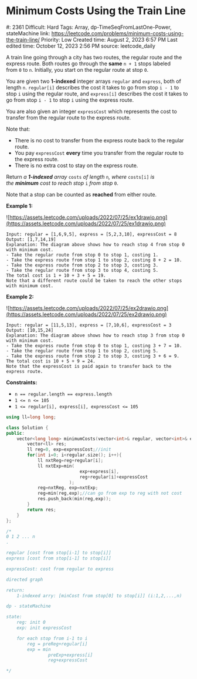 # Minimum Costs Using the Train Line

#: 2361
Difficult: Hard
Tags: Array, dp-TimeSeqFromLastOne-Power, stateMachine
link: https://leetcode.com/problems/minimum-costs-using-the-train-line/
Priority: Low
Created time: August 2, 2023 6:57 PM
Last edited time: October 12, 2023 2:56 PM
source: leetcode_daily

A train line going through a city has two routes, the regular route and the express route. Both routes go through the **same** `n + 1` stops labeled from `0` to `n`. Initially, you start on the regular route at stop `0`.

You are given two **1-indexed** integer arrays `regular` and `express`, both of length `n`. `regular[i]` describes the cost it takes to go from stop `i - 1` to stop `i` using the regular route, and `express[i]` describes the cost it takes to go from stop `i - 1` to stop `i` using the express route.

You are also given an integer `expressCost` which represents the cost to transfer from the regular route to the express route.

Note that:

- There is no cost to transfer from the express route back to the regular route.
- You pay `expressCost` **every** time you transfer from the regular route to the express route.
- There is no extra cost to stay on the express route.

Return *a **1-indexed** array* `costs` *of length* `n`*, where* `costs[i]` *is the **minimum** cost to reach stop* `i` *from stop* `0`.

Note that a stop can be counted as **reached** from either route.

**Example 1:**

![https://assets.leetcode.com/uploads/2022/07/25/ex1drawio.png](https://assets.leetcode.com/uploads/2022/07/25/ex1drawio.png)

```
Input: regular = [1,6,9,5], express = [5,2,3,10], expressCost = 8
Output: [1,7,14,19]
Explanation: The diagram above shows how to reach stop 4 from stop 0 with minimum cost.
- Take the regular route from stop 0 to stop 1, costing 1.
- Take the express route from stop 1 to stop 2, costing 8 + 2 = 10.
- Take the express route from stop 2 to stop 3, costing 3.
- Take the regular route from stop 3 to stop 4, costing 5.
The total cost is 1 + 10 + 3 + 5 = 19.
Note that a different route could be taken to reach the other stops with minimum cost.

```

**Example 2:**

![https://assets.leetcode.com/uploads/2022/07/25/ex2drawio.png](https://assets.leetcode.com/uploads/2022/07/25/ex2drawio.png)

```
Input: regular = [11,5,13], express = [7,10,6], expressCost = 3
Output: [10,15,24]
Explanation: The diagram above shows how to reach stop 3 from stop 0 with minimum cost.
- Take the express route from stop 0 to stop 1, costing 3 + 7 = 10.
- Take the regular route from stop 1 to stop 2, costing 5.
- Take the express route from stop 2 to stop 3, costing 3 + 6 = 9.
The total cost is 10 + 5 + 9 = 24.
Note that the expressCost is paid again to transfer back to the express route.

```

**Constraints:**

- `n == regular.length == express.length`
- `1 <= n <= 105`
- `1 <= regular[i], express[i], expressCost <= 105`

```cpp
using ll=long long;

class Solution {
public:
    vector<long long> minimumCosts(vector<int>& regular, vector<int>& express, int expressCost) {
        vector<ll> res;
        ll reg=0, exp=expressCost;//init
        for(int i=0; i<regular.size(); i++){
            ll nxtReg=reg+regular[i];
            ll nxtExp=min(
                            exp+express[i],
                            reg+regular[i]+expressCost
                        );
            reg=nxtReg, exp=nxtExp;
            reg=min(reg,exp);//can go from exp to reg with not cost
            res.push_back(min(reg,exp));
        }
        return res;
    }
};

/*
0 1 2 ... n
.

regular [cost from stop[i-1] to stop[i]]
express [cost from stop[i-1] to stop[i]]

expressCost: cost from regular to express

directed graph

return:
    1-indexed arry: [minCost from stop[0] to stop[i]] (i:1,2,...,n)

dp - stateMachine

state:
    reg: init 0
    exp: init expressCost

    for each stop from i-1 to i
        reg = preReg+regular[i]
        exp = min
                preExp+express[i]
                reg+expressCost

*/
```
